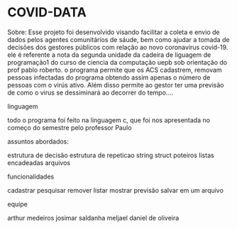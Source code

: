 # COVID-DATA
 Sobre:
 Esse projeto foi desenvolvido visando facilitar a coleta e envio de dados pelos
agentes comunitários de sáude, bem como ajudar a tomada de decisões dos gestores
públicos com relação ao novo coronavirus covid-19.
ele é referente a nota da segunda unidade da cadeira de liguagem de programação1 do curso de ciencia da computação uepb sob orientação do prof pablo roberto.
o programa permite que os ACS cadastrem, removam pessoas infectadas do programa 
obtendo assim apenas o número de pessoas com o virús ativo.
Além disso permite ao gestor ter uma previsão de como o virus se dessiminará ao decorrer do tempo....

linguagem 

todo o programa foi feito na linguagem c, que foi nos apresentada no começo do semestre pelo professor Paulo

assuntos abordados:

estrutura de decisão
estrutura de repeticao
string
struct
poteiros
listas encadeadas
arquivos

funcionalidades 

cadastrar
pesquisar
remover
listar
mostrar previsão
salvar em um arquivo

equipe

arthur medeiros
josimar saldanha
meljael daniel de oliveira

